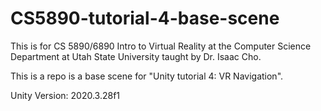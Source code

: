 # CS5890-tutorial-4-base-scene

This is for CS 5890/6890 Intro to Virtual Reality at the Computer Science Department at Utah State University taught by Dr. Isaac Cho.

This is a repo is a base scene for "Unity tutorial 4: VR Navigation".

Unity Version: 2020.3.28f1
